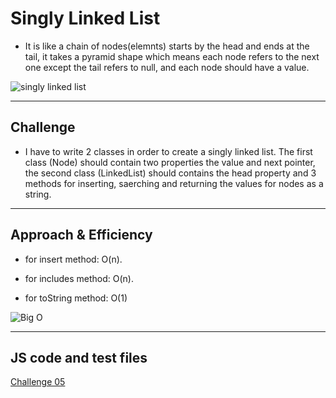 # Singly Linked List
<!-- Short summary or background information -->

- It is like a chain of nodes(elemnts) starts by the head and ends at the tail, it takes a pyramid shape which means each node refers to the next one except the tail refers to null, and each node should have a value.

![singly linked list](https://miro.medium.com/max/953/1*elJncKhH_P9oQglfI1aVQA.png)

---

## Challenge
<!-- Description of the challenge -->

- I have to write 2 classes in order to create a singly linked list. The first class (Node) should contain two properties the value and next pointer, the second class (LinkedList) should contains the head property and 3 methods for inserting, saerching and returning the values for nodes as a string.

----

## Approach & Efficiency
<!-- What approach did you take? Why? What is the Big O space/time for this approach? -->

- for insert method: O(n).

- for includes method: O(n).

- for toString method: O(1)

![Big O](https://miro.medium.com/max/875/1*Uj_6KS0u4uhUVdEiwjIMAA.png)

---

## JS code and test files

[Challenge 05](./code-challenge05/)